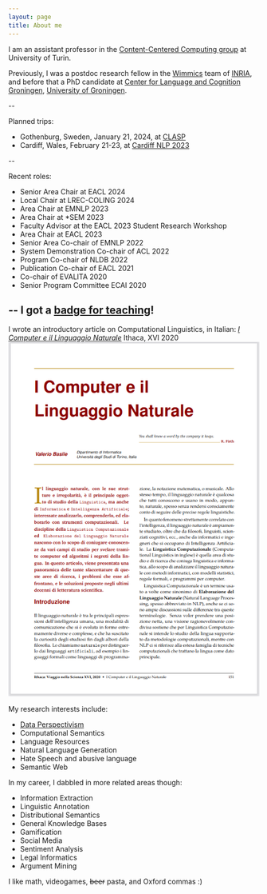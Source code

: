 ```yaml
---
layout: page
title: About me
---
```


I am an assistant professor in the [Content-Centered Computing group](https://cs.unito.it/do/gruppi.pl/Show?_id=453y) at University of Turin.

Previously, I was a postdoc research fellow in the [Wimmics](http://wimmics.inria.fr/) team of [INRIA](http://www.inria.fr), and before that a PhD candidate at [Center for Language and Cognition Groningen](http://www.let.rug.nl/clcg/), [University of Groningen](http://www.rug.nl/).

--

Planned trips:

 * Gothenburg, Sweden, January 21, 2024, at [CLASP](https://gu-clasp.github.io/)
 * Cardiff, Wales, February 21-23, at [Cardiff NLP 2023](https://www.cardiff.ac.uk/research/explore/research-units/natural-language-processing)
 
--

Recent roles:

 * Senior Area Chair at EACL 2024 
 * Local Chair at LREC-COLING 2024 
 * Area Chair at EMNLP 2023 
 * Area Chair at *SEM 2023 
 * Faculty Advisor at the EACL 2023 Student Research Workshop
 * Area Chair at EACL 2023 
 * Senior Area Co-chair of EMNLP 2022 
 * System Demonstration Co-chair of ACL 2022 
 * Program Co-chair of NLDB 2022 
 * Publication Co-chair of EACL 2021 
 * Co-chair of EVALITA 2020
 * Senior Program Committee ECAI 2020

--
I got a [badge for teaching](https://bestr.it/badge/show/1894)!
--

I wrote an introductory article on Computational Linguistics, in Italian: [*I Computer e il Linguaggio Naturale*](http://ithaca.unisalento.it/nr-16_2020/articolo_IIp_11.pdf) Ithaca, XVI 2020
![I Computer e il Linguaggio Naturale](/images/cln.png)

My research interests include:

* [Data Perspectivism](https://pdai.info)
* Computational Semantics
* Language Resources
* Natural Language Generation
* Hate Speech and abusive language
* Semantic Web

In my career, I dabbled in more related areas though:

* Information Extraction
* Linguistic Annotation
* Distributional Semantics
* General Knowledge Bases
* Gamification
* Social Media
* Sentiment Analysis
* Legal Informatics
* Argument Mining

I like math, videogames, <del>beer</del> pasta, and Oxford commas :)
